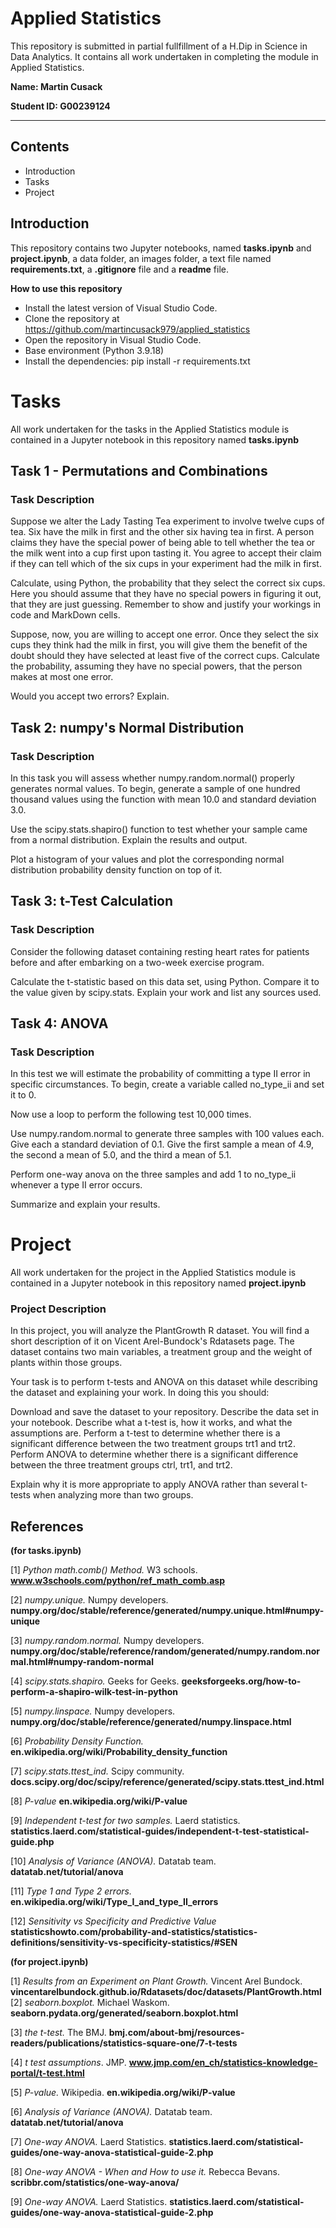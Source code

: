 # Applied Statistics

This repository is submitted in partial fullfillment of a H.Dip in Science in Data Analytics. It contains all work undertaken in completing the module in Applied Statistics.

**Name: Martin Cusack**

**Student ID: G00239124**
***

## Contents 
* Introduction
* Tasks
* Project

## Introduction

This repository contains two Jupyter notebooks, named **tasks.ipynb** and **project.ipynb**, a data folder, an images folder, a text file named **requirements.txt**, a **.gitignore** file and a **readme** file.

**How to use this repository**

* Install the latest version of Visual Studio Code.
* Clone the repository at https://github.com/martincusack979/applied_statistics
* Open the repository in Visual Studio Code.
* Base environment (Python 3.9.18)
* Install the dependencies: pip install -r requirements.txt


# Tasks

  All work undertaken for the tasks in the Applied Statistics module is contained in a Jupyter notebook in this repository named **tasks.ipynb**

## Task 1 - Permutations and Combinations

### Task Description ### 

Suppose we alter the Lady Tasting Tea experiment to involve twelve cups of tea. Six have the milk in first and the other six having tea in first. A person claims they have the special power of being able to tell whether the tea or the milk went into a cup first upon tasting it. You agree to accept their claim if they can tell which of the six cups in your experiment had the milk in first.

Calculate, using Python, the probability that they select the correct six cups. Here you should assume that they have no special powers in figuring it out, that they are just guessing. Remember to show and justify your workings in code and MarkDown cells.

Suppose, now, you are willing to accept one error. Once they select the six cups they think had the milk in first, you will give them the benefit of the doubt should they have selected at least five of the correct cups. Calculate the probability, assuming they have no special powers, that the person makes at most one error.

Would you accept two errors? Explain.

## Task 2: numpy's Normal Distribution

### Task Description ### 

In this task you will assess whether numpy.random.normal() properly generates normal values. To begin, generate a sample of one hundred thousand values using the function with mean 10.0 and standard deviation 3.0.

Use the scipy.stats.shapiro() function to test whether your sample came from a normal distribution. Explain the results and output.

Plot a histogram of your values and plot the corresponding normal distribution probability density function on top of it.

## Task 3: t-Test Calculation

### Task Description ### 

Consider the following dataset containing resting heart rates for patients before and after embarking on a two-week exercise program.

Calculate the t-statistic based on this data set, using Python. Compare it to the value given by scipy.stats. Explain your work and list any sources used.

## Task 4: ANOVA

### Task Description ### 

In this test we will estimate the probability of committing a type II error in specific circumstances. To begin, create a variable called no_type_ii and set it to 0.

Now use a loop to perform the following test 10,000 times.

Use numpy.random.normal to generate three samples with 100 values each. Give each a standard deviation of 0.1. Give the first sample a mean of 4.9, the second a mean of 5.0, and the third a mean of 5.1.

Perform one-way anova on the three samples and add 1 to no_type_ii whenever a type II error occurs.

Summarize and explain your results.

# Project

  All work undertaken for the project in the Applied Statistics module is contained in a Jupyter notebook in this repository named **project.ipynb**

  ### Project Description ###
  In this project, you will analyze the PlantGrowth R dataset. You will find a short description of it on Vicent Arel-Bundock's Rdatasets page. The dataset contains two main variables, a treatment group and the weight of plants within those groups.

  Your task is to perform t-tests and ANOVA on this dataset while describing the dataset and explaining your work. In doing this you should:

  Download and save the dataset to your repository.  Describe the data set in your notebook.  Describe what a t-test is, how it works, and what the assumptions are.  Perform a t-test to determine whether there is a significant difference between the two treatment groups trt1 and trt2.  Perform ANOVA to determine whether there is a significant difference between the three treatment groups ctrl, trt1, and trt2.

  Explain why it is more appropriate to apply ANOVA rather than several t-tests when analyzing more than two groups.

## References

**(for tasks.ipynb)**

[1]  *Python math.comb() Method.*  W3 schools. **www.w3schools.com/python/ref_math_comb.asp**

[2]  *numpy.unique.*  Numpy developers. **numpy.org/doc/stable/reference/generated/numpy.unique.html#numpy-unique**

[3] *numpy.random.normal.*  Numpy developers. **numpy.org/doc/stable/reference/random/generated/numpy.random.normal.html#numpy-random-normal**

[4] *scipy.stats.shapiro.*  Geeks for Geeks.  **geeksforgeeks.org/how-to-perform-a-shapiro-wilk-test-in-python**

[5] *numpy.linspace.*  Numpy developers. **numpy.org/doc/stable/reference/generated/numpy.linspace.html**

[6] *Probability Density Function.*  **en.wikipedia.org/wiki/Probability_density_function**

[7]  *scipy.stats.ttest_ind.*  Scipy community. **docs.scipy.org/doc/scipy/reference/generated/scipy.stats.ttest_ind.html**

[8] *P-value*  **en.wikipedia.org/wiki/P-value**

[9] *Independent t-test for two samples.*  Laerd statistics. **statistics.laerd.com/statistical-guides/independent-t-test-statistical-guide.php**

[10] *Analysis of Variance (ANOVA).* Datatab team.  **datatab.net/tutorial/anova**

[11] *Type 1 and Type 2 errors.*  **en.wikipedia.org/wiki/Type_I_and_type_II_errors**

[12] *Sensitivity vs Specificity and Predictive Value* **statisticshowto.com/probability-and-statistics/statistics-definitions/sensitivity-vs-specificity-statistics/#SEN**


**(for project.ipynb)**


[1] *Results from an Experiment on Plant Growth.*  Vincent Arel Bundock. **vincentarelbundock.github.io/Rdatasets/doc/datasets/PlantGrowth.html**
[2] *seaborn.boxplot.*  Michael Waskom. **seaborn.pydata.org/generated/seaborn.boxplot.html**

[3] *the $t$-test.* The BMJ. **bmj.com/about-bmj/resources-readers/publications/statistics-square-one/7-t-tests**

[4] *t test assumptions*. JMP. **www.jmp.com/en_ch/statistics-knowledge-portal/t-test.html**

[5] *P-value.* Wikipedia.  **en.wikipedia.org/wiki/P-value**

[6] *Analysis of Variance (ANOVA).* Datatab team.  **datatab.net/tutorial/anova**

[7]  *One-way ANOVA.* Laerd Statistics. **statistics.laerd.com/statistical-guides/one-way-anova-statistical-guide-2.php**

[8] *One-way ANOVA - When and How to use it.*  Rebecca Bevans. **scribbr.com/statistics/one-way-anova/**

[9]  *One-way ANOVA.* Laerd Statistics. **statistics.laerd.com/statistical-guides/one-way-anova-statistical-guide-2.php**

